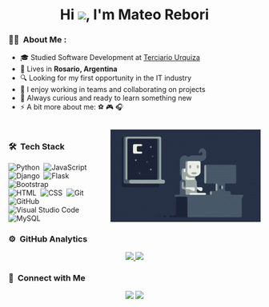 
<h1 align="center">Hi <img src="https://media.giphy.com/media/hvRJCLFzcasrR4ia7z/giphy.gif" width="35">, I'm Mateo Rebori</h1>

### 👨‍💻&nbsp; About Me :
- 🎓 Studied Software Development at [Terciario Urquiza](https://terciariourquiza.edu.ar/)
- 🏡 Lives in **Rosario, Argentina**
- 🔍 Looking for my first opportunity in the IT industry
- 🤝 I enjoy working in teams and collaborating on projects
- 🧠 Always curious and ready to learn something new
- ⚡ A bit more about me: ⚽ 🎮 🎧

<br>
<img alt="Night Coding" src="https://raw.githubusercontent.com/AVS1508/AVS1508/master/assets/Night-Coding.gif" align="right"/>

### 🛠 &nbsp;Tech Stack

![Python](https://img.shields.io/badge/-Python-05122A?style=flat&logo=python)&nbsp;
![JavaScript](https://img.shields.io/badge/-JavaScript-05122A?style=flat&logo=javascript)&nbsp;
![Django](https://img.shields.io/badge/-Django-05122A?style=flat&logo=django&logoColor=092E20)&nbsp;
![Flask](https://img.shields.io/badge/-Flask-05122A?style=flat&logo=flask)&nbsp;
![Bootstrap](https://img.shields.io/badge/-Bootstrap-05122A?style=flat&logo=bootstrap&logoColor=563D7C)\
![HTML](https://img.shields.io/badge/-HTML-05122A?style=flat&logo=HTML5)&nbsp;
![CSS](https://img.shields.io/badge/-CSS-05122A?style=flat&logo=CSS3&logoColor=1572B6)&nbsp;
![Git](https://img.shields.io/badge/-Git-05122A?style=flat&logo=git)&nbsp;
![GitHub](https://img.shields.io/badge/-GitHub-05122A?style=flat&logo=github)&nbsp;
![Visual Studio Code](https://img.shields.io/badge/-Visual%20Studio%20Code-05122A?style=flat&logo=visual-studio-code&logoColor=007ACC)&nbsp;
![MySQL](https://img.shields.io/badge/-MySQL-05122A?style=flat&logo=mysql&logoColor=4479A1)&nbsp;


### ⚙️ &nbsp;GitHub Analytics

<p align="center">
<a href="https://github.com/MateoRebori">
  <img height="180em" src="https://github-readme-stats-eight-theta.vercel.app/api?username=MateoRebori&show_icons=true&theme=algolia&include_all_commits=true&count_private=true"/>
  <img height="180em" src="https://github-readme-stats-eight-theta.vercel.app/api/top-langs/?username=MateoRebori&layout=compact&langs_count=8&theme=algolia"/>
</a>
</p>

### 🤝 &nbsp;Connect with Me

<p align="center">
  <!--	![Google](https://img.shields.io/badge/google-4285F4?style=for-the-badge&logo=google&logoColor=white)  "Portfolio"-->
<a href="https://www.linkedin.com/in/mateo-rebori-623b6123b/"><img src="https://img.shields.io/badge/linkedin-%230077B5.svg?style=for-the-badge&logo=linkedin&logoColor=white"/></a>
<a href="mailto:mateorebori15@gmail.com">
  <img src="https://img.shields.io/badge/Gmail-D14836?style=for-the-badge&logo=gmail&logoColor=white"/>
</a>
</p>

